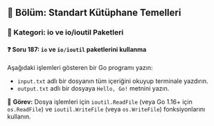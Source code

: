 ## 📘 Bölüm: Standart Kütüphane Temelleri
### 🔹 Kategori: io ve io/ioutil Paketleri
#### ❓ Soru 187: `io` ve `io/ioutil` paketlerini kullanma

Aşağıdaki işlemleri gösteren bir Go programı yazın:

- `input.txt` adlı bir dosyanın tüm içeriğini okuyup terminale yazdırın.
- `output.txt` adlı bir dosyaya `Hello, Go!` metnini yazın.

🔧 **Görev:** Dosya işlemleri için `ioutil.ReadFile` (veya Go 1.16+ için `os.ReadFile`) ve `ioutil.WriteFile` (veya `os.WriteFile`) fonksiyonlarını kullanın.
